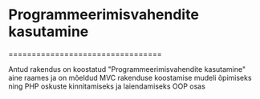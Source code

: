 # Programmeerimisvahendite kasutamine

=================================

Antud rakendus on koostatud "Programmeerimisvahendite kasutamine" aine raames ja on mõeldud MVC rakenduse koostamise mudeli õpimiseks ning PHP oskuste kinnitamiseks ja laiendamiseks OOP osas